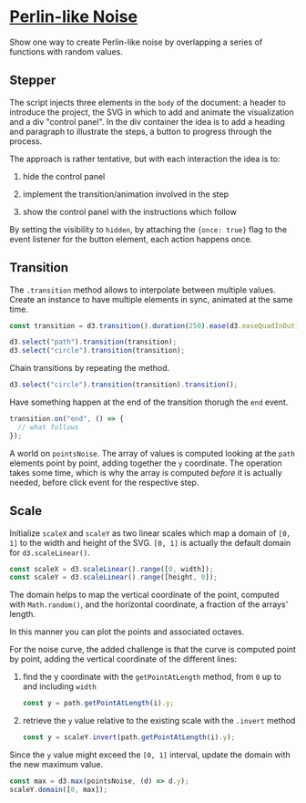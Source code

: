 # [Perlin-like Noise](https://codepen.io/borntofrappe/full/PoaBoQd)

Show one way to create Perlin-like noise by overlapping a series of functions with random values.

## Stepper

The script injects three elements in the `body` of the document: a header to introduce the project, the SVG in which to add and animate the visualization and a div "control panel". In the div container the idea is to add a heading and paragraph to illustrate the steps, a button to progress through the process.

The approach is rather tentative, but with each interaction the idea is to:

1. hide the control panel

2. implement the transition/animation involved in the step

3. show the control panel with the instructions which follow

By setting the visibility to `hidden`, by attaching the `{once: true}` flag to the event listener for the button element, each action happens once.

## Transition

The `.transition` method allows to interpolate between multiple values. Create an instance to have multiple elements in sync, animated at the same time.

```js
const transition = d3.transition().duration(250).ease(d3.easeQuadInOut);

d3.select("path").transition(transition);
d3.select("circle").transition(transition);
```

Chain transitions by repeating the method.

```js
d3.select("circle").transition(transition).transition();
```

Have something happen at the end of the transition thorugh the `end` event.

```js
transition.on("end", () => {
  // what follows
});
```

A world on `pointsNoise`. The array of values is computed looking at the `path` elements point by point, adding together the `y` coordinate. The operation takes some time, which is why the array is computed _before_ it is actually needed, before click event for the respective step.

## Scale

Initialize `scaleX` and `scaleY` as two linear scales which map a domain of `[0, 1]` to the width and height of the SVG. `[0, 1]` is actually the default domain for `d3.scaleLinear()`.

```js
const scaleX = d3.scaleLinear().range([0, width]);
const scaleY = d3.scaleLinear().range([height, 0]);
```

The domain helps to map the vertical coordinate of the point, computed with `Math.random()`, and the horizontal coordinate, a fraction of the arrays' length.

In this manner you can plot the points and associated octaves.

For the noise curve, the added challenge is that the curve is computed point by point, adding the vertical coordinate of the different lines:

1. find the y coordinate with the `getPointAtLength` method, from `0` up to and including `width`

   ```js
   const y = path.getPointAtLength(i).y;
   ```

2. retrieve the `y` value relative to the existing scale with the `.invert` method

   ```js
   const y = scaleY.invert(path.getPointAtLength(i).y);
   ```

Since the `y` value might exceed the `[0, 1]` interval, update the domain with the new maximum value.

```js
const max = d3.max(pointsNoise, (d) => d.y);
scaleY.domain([0, max]);
```
